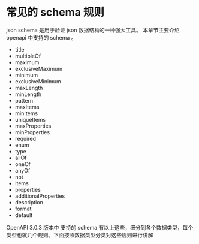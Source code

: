 # 常见的 schema 规则

json schema 是用于验证 json 数据结构的一种强大工具。 本章节主要介绍 openapi 中支持的 schema 。

- title
- multipleOf
- maximum
- exclusiveMaximum
- minimum
- exclusiveMinimum
- maxLength
- minLength
- pattern
- maxItems
- minItems
- uniqueItems
- maxProperties
- minProperties
- required
- enum
- type
- allOf
- oneOf 
- anyOf
- not
- items 
- properties
- additionalProperties
- description
- format
- default

OpenAPI 3.0.3 版本中 支持的 schema 有以上这些，细分到各个数据类型，每个类型也就几个规则。下面按照数据类型分类对这些规则进行讲解